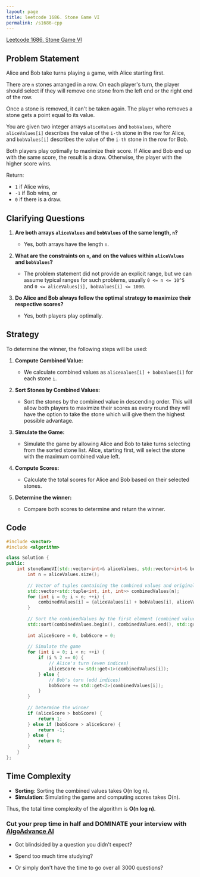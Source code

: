 ```yaml
---
layout: page
title: leetcode 1686. Stone Game VI
permalink: /s1686-cpp
---
```

[Leetcode 1686. Stone Game VI](https://algoadvance.github.io/algoadvance/l1686)
## Problem Statement

Alice and Bob take turns playing a game, with Alice starting first.

There are `n` stones arranged in a row. On each player's turn, the player should select if they will remove one stone from the left end or the right end of the row.

Once a stone is removed, it can't be taken again. The player who removes a stone gets a point equal to its value.

You are given two integer arrays `aliceValues` and `bobValues`, where `aliceValues[i]` describes the value of the `i-th` stone in the row for Alice, and `bobValues[i]` describes the value of the `i-th` stone in the row for Bob.

Both players play optimally to maximize their score. If Alice and Bob end up with the same score, the result is a draw. Otherwise, the player with the higher score wins.

Return:
- `1` if Alice wins,
- `-1` if Bob wins, or
- `0` if there is a draw.

## Clarifying Questions

1. **Are both arrays `aliceValues` and `bobValues` of the same length, `n`?**
   - Yes, both arrays have the length `n`.

2. **What are the constraints on `n`, and on the values within `aliceValues` and `bobValues`?**
   - The problem statement did not provide an explicit range, but we can assume typical ranges for such problems, usually `0 <= n <= 10^5` and `0 <= aliceValues[i], bobValues[i] <= 1000`.

3. **Do Alice and Bob always follow the optimal strategy to maximize their respective scores?**
   - Yes, both players play optimally.

## Strategy

To determine the winner, the following steps will be used:

1. **Compute Combined Value:**
   - We calculate combined values as `aliceValues[i] + bobValues[i]` for each stone `i`.
  
2. **Sort Stones by Combined Values:**
   - Sort the stones by the combined value in descending order. This will allow both players to maximize their scores as every round they will have the option to take the stone which will give them the highest possible advantage.
  
3. **Simulate the Game:**
   - Simulate the game by allowing Alice and Bob to take turns selecting from the sorted stone list. Alice, starting first, will select the stone with the maximum combined value left.

4. **Compute Scores:**
   - Calculate the total scores for Alice and Bob based on their selected stones.

5. **Determine the winner:**
   - Compare both scores to determine and return the winner.

## Code

```cpp
#include <vector>
#include <algorithm>

class Solution {
public:
    int stoneGameVI(std::vector<int>& aliceValues, std::vector<int>& bobValues) {
        int n = aliceValues.size();
        
        // Vector of tuples containing the combined values and original indices
        std::vector<std::tuple<int, int, int>> combinedValues(n);
        for (int i = 0; i < n; ++i) {
            combinedValues[i] = {aliceValues[i] + bobValues[i], aliceValues[i], bobValues[i]};
        }
        
        // Sort the combinedValues by the first element (combined value) in descending order
        std::sort(combinedValues.begin(), combinedValues.end(), std::greater<std::tuple<int, int, int>>());
        
        int aliceScore = 0, bobScore = 0;
        
        // Simulate the game
        for (int i = 0; i < n; ++i) {
            if (i % 2 == 0) {
                // Alice's turn (even indices)
                aliceScore += std::get<1>(combinedValues[i]);
            } else {
                // Bob's turn (odd indices)
                bobScore += std::get<2>(combinedValues[i]);
            }
        }
        
        // Determine the winner
        if (aliceScore > bobScore) {
            return 1;
        } else if (bobScore > aliceScore) {
            return -1;
        } else {
            return 0;
        }
    }
};
```

## Time Complexity

- **Sorting**: Sorting the combined values takes O(n log n).
- **Simulation**: Simulating the game and computing scores takes O(n).

Thus, the total time complexity of the algorithm is **O(n log n)**.


### Cut your prep time in half and DOMINATE your interview with [AlgoAdvance AI](https://algoAdvance.com)

- Got blindsided by a question you didn't expect?

- Spend too much time studying?

- Or simply don't have the time to go over all 3000 questions?

